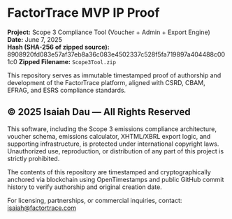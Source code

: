 # FactorTrace MVP IP Proof

**Project:** Scope 3 Compliance Tool (Voucher + Admin + Export Engine)  
**Date:** June 7, 2025  
**Hash (SHA-256 of zipped source):**  
8908920fd083e57af37eb8a36c083e4502337c528f5fa719897a404488c001c0 
**Zipped Filename:** `Scope3Tool.zip`

This repository serves as immutable timestamped proof of authorship and development of the FactorTrace platform, aligned with CSRD, CBAM, EFRAG, and ESRS compliance standards.

## © 2025 Isaiah Dau — All Rights Reserved

This software, including the Scope 3 emissions compliance architecture, voucher schema, emissions calculator, XHTML/XBRL export logic, and supporting infrastructure, is protected under international copyright laws. Unauthorized use, reproduction, or distribution of any part of this project is strictly prohibited.

The contents of this repository are timestamped and cryptographically anchored via blockchain using OpenTimestamps and public GitHub commit history to verify authorship and original creation date.

For licensing, partnerships, or commercial inquiries, contact: isaiah@factortrace.com

